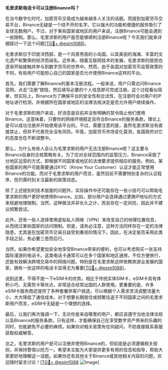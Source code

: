 **毛里求斯电话卡可以注册Binance吗？**

在当今数字化时代，加密货币交易成为越来越多人关注的话题。而提到加密货币交易平台，Binance无疑是一个绕不开的名字。它以强大的功能和便捷的服务吸引了全球无数用户。不过，对于某些国家或地区的用户来说，注册Binance可能会遇到一些限制。那么，毛里求斯的用户是否能够顺利注册Binance呢？今天我们就来详细探讨一下这个问题[[TG💪+ @esim1088](https://t.me/s/esim1088)]。

毛里求斯位于印度洋西部，是一个风景秀丽的小岛国，以其美丽的海滩、丰富的文化遗产和繁荣的经济而闻名。近年来，随着互联网技术的发展，毛里求斯的居民也逐渐开始接触并参与到数字货币的世界中。然而，由于各国对加密货币监管政策的不同，有些用户可能担心自己的国家是否允许使用Binance这样的平台。

首先，我们需要了解Binance的基本注册流程。一般来说，用户只需访问Binance官网，点击“注册”按钮，然后填写必要的个人信息即可完成注册。这个过程看似简单，但实际上，Binance为了确保平台的安全性和合法性，在注册时会对用户的IP地址进行检测，并根据所在国家或地区的法律法规决定是否允许用户继续操作。

对于毛里求斯的用户来说，好消息是目前并没有明确的禁令阻止他们使用Binance。这意味着，只要你的网络环境稳定且符合Binance的服务条款，理论上是可以成功注册并开始使用该平台的。不过，需要注意的是，虽然毛里求斯没有直接禁止，但并不代表完全没有风险。毕竟，加密货币市场变化莫测，各国政府对它的态度也在不断调整中。

那么，为什么有些人会认为毛里求斯的用户无法注册Binance呢？这主要与Binance自身的合规策略有关。为了应对全球范围内的监管压力，Binance采取了分地区运营的方式，即根据不同国家或地区的法律要求提供相应的服务。例如，某些国家的用户可能需要通过KYC（Know Your Customer）认证才能正常使用Binance的功能。而对于毛里求斯的用户而言，虽然目前不需要特别复杂的认证程序，但仍需时刻关注最新的政策动态。

除了上述提到的技术层面的问题外，实际操作中还可能存在一些小技巧可以帮助毛里求斯的用户更好地使用Binance。比如，部分用户会选择通过更换IP地址的方式来规避地理限制。当然，这种做法并非长久之计，而且存在一定风险，因此并不建议频繁尝试。

此外，还有一些人选择使用虚拟私人网络（VPN）来改变自己的地理位置信息，从而绕过某些国家的访问限制。但是，请务必注意，这种方法同样存在一定的法律隐患，尤其是在加密货币交易日益受到重视的情况下。因此，在决定是否采用此类手段之前，务必要三思而后行。

当然，如果你希望更加安全地享受Binance带来的便利，也可以考虑购买一张支持国际漫游的电话卡。这类电话卡通常可以在多个国家和地区通用，不仅方便旅行，还能有效解决跨境交易中的网络问题。特别是在毛里求斯这样依赖旅游业发展的国家，拥有一张这样的电话卡显得尤为重要[[TG💪+ @esim1088](https://t.me/s/esim1088)]。

说到这里，不得不提一下eSIM卡的优势。相比于传统实体SIM卡，eSIM卡具有体积小巧、无需剪卡等优点，非常适合经常出国的人群使用。更重要的是，许多eSIM卡服务商还提供了多种套餐供客户挑选，可以根据个人需求灵活调整流量大小，大大降低了通信成本。对于想要长期居住或频繁往返于不同国家之间的毛里求斯用户而言，eSIM卡无疑是一个理想的选择。

最后，让我们再次强调一下，无论你是来自哪里的用户，都应该遵守当地法律法规以及Binance的服务条款。只有这样，才能确保自己在享受数字资产带来的乐趣的同时，也能避免不必要的麻烦。如果你对相关政策有任何疑问，不妨直接联系客服获取权威解答。

总之，毛里求斯的用户是可以注册并使用Binance的，但前提是必须遵循相关规则，并保持警惕以防万一。希望本文能为大家提供更多有用的信息和指导，帮助大家更好地理解这一话题。如果你还有其他关于Binance或其他相关内容的问题，欢迎随时留言讨论！[[TG💪+ @esim1088](https://t.me/s/esim1088) ![Image](https://i.postimg.cc/4NQfJmqS/Snipaste-2025-05-13-00-14-12.png)]